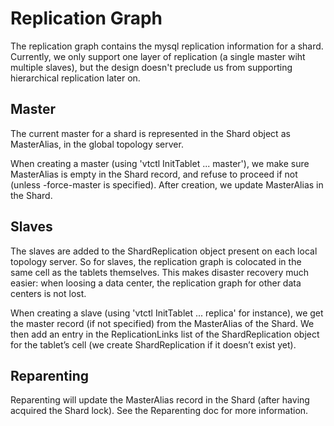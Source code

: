 # Replication Graph

The replication graph contains the mysql replication information for a shard. Currently, we only support one layer
of replication (a single master wiht multiple slaves), but the design doesn't preclude us from supporting
hierarchical replication later on.

## Master

The current master for a shard is represented in the Shard object as MasterAlias, in the global topology server.

When creating a master (using 'vtctl InitTablet ... master'), we make sure MasterAlias is empty in the Shard record, and refuse to proceed if not (unless -force-master is specified). After creation, we update MasterAlias in the Shard.

## Slaves

The slaves are added to the ShardReplication object present on each local topology server. So for slaves, the
replication graph is colocated in the same cell as the tablets themselves. This makes disaster recovery much easier:
when loosing a data center, the replication graph for other data centers is not lost.

When creating a slave (using 'vtctl InitTablet ... replica' for instance), we get the master record (if not specified) from the MasterAlias of the Shard. We then add an entry in the ReplicationLinks list of the ShardReplication object for the tablet’s cell (we create ShardReplication if it doesn’t exist yet).

## Reparenting

Reparenting will update the MasterAlias record in the Shard (after having acquired the Shard lock). See the Reparenting doc for more information.
